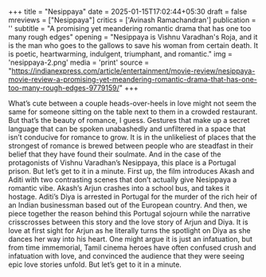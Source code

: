 +++
title = "Nesippaya"
date = 2025-01-15T17:02:44+05:30
draft = false
mreviews = ["Nesippaya"]
critics = ['Avinash Ramachandran']
publication = ''
subtitle = "A promising yet meandering romantic drama that has one too many rough edges"
opening = "Nesippaya is Vishnu Varadhan's Roja, and it is the man who goes to the gallows to save his woman from certain death. It is poetic, heartwarming, indulgent, triumphant, and romantic."
img = 'nesippaya-2.png'
media = 'print'
source = "https://indianexpress.com/article/entertainment/movie-review/nesippaya-movie-review-a-promising-yet-meandering-romantic-drama-that-has-one-too-many-rough-edges-9779159/"
+++

What’s cute between a couple heads-over-heels in love might not seem the same for someone sitting on the table next to them in a crowded restaurant. But that’s the beauty of romance, I guess. Gestures that make up a secret language that can be spoken unabashedly and unfiltered in a space that isn’t conducive for romance to grow. It is in the unlikeliest of places that the strongest of romance is brewed between people who are steadfast in their belief that they have found their soulmate. And in the case of the protagonists of Vishnu Varadhan’s Nesippaya, this place is a Portugal prison. But let’s get to it in a minute. First up, the film introduces Akash and Aditi with two contrasting scenes that don’t actually give Nesippaya a romantic vibe. Akash’s Arjun crashes into a school bus, and takes it hostage. Aditi’s Diya is arrested in Portugal for the murder of the rich heir of an Indian businessman based out of the European country. And then, we piece together the reason behind this Portugal sojourn while the narrative crisscrosses between this story and the love story of Arjun and Diya. It is love at first sight for Arjun as he literally turns the spotlight on Diya as she dances her way into his heart. One might argue it is just an infatuation, but from time immemorial, Tamil cinema heroes have often confused crush and infatuation with love, and convinced the audience that they were seeing epic love stories unfold. But let’s get to it in a minute.
